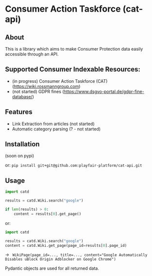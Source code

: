 # Consumer Action Taskforce (cat-api)

## About
This is a library which aims to make Consumer Protection data easily accessible through an API.

## Supported Consumer Indexable Resources:
- (in progress) Consumer Action Taskforce (CAT) (https://wiki.rossmanngroup.com)
- (not started) GDPR fines (https://www.dsgvo-portal.de/gdpr-fine-database/)


## Features
- Link Extraction from articles (not started)
- Automatic category parsing (? - not started)

## Installation
(soon on pypi)

or:
`pip install git+git@github.com:playfair-platform/cat-api.git`

## Usage
```py
import catd

results = catd.Wiki.search("google")

if len(results) > 0:
    content = results[0].get_page()
```

or:
```py
import catd

results = catd.Wiki.search("google")
content = catd.Wiki.get_page(page_id=results[0].page_id)
```
-> `
WikiPage(page_id=..., title=..., content="Google Automatically Disables uBlock Origin Adblocker on Google Chrome")`

Pydantic objects are used for all returned data.